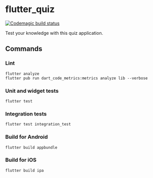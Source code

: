 # flutter_quiz

[![Codemagic build status](https://api.codemagic.io/apps/64540bb06f37ff98d9b2ad35/ci/status_badge.svg)](https://codemagic.io/apps/64540bb06f37ff98d9b2ad35/ci/latest_build)

Test your knowledge with this quiz application.

## Commands

### Lint 

```
flutter analyze
flutter pub run dart_code_metrics:metrics analyze lib --verbose
```

### Unit and widget tests

```
flutter test
```

### Integration tests

```
flutter test integration_test
```

### Build for Android

```
flutter build appbundle
```


### Build for iOS

```
flutter build ipa
```